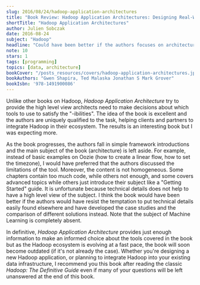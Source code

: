 ```yaml
---
slug: 2016/08/24/hadoop-application-architectures
title: "Book Review: Hadoop Application Architectures: Designing Real-World Big Data Applications"
shortTitle: "Hadoop Application Architectures"
author: Julien Sobczak
date: 2016-08-24
subject: "Hadoop"
headline: "Could have been better if the authors focuses on architectural concerns only"
note: 10
stars: 1
tags: [programming]
topics: [data, architecture]
bookCover: "/posts_resources/covers/hadoop-application-architectures.jpg"
bookAuthors: "Gwen Shapira, Ted Malaska Jonathan S Mark Grover"
bookIsbn: '978-1491900086'
---
```



Unlike other books on Hadoop, *Hadoop Application Architecture* try to provide the high level view architects need to make decisions about which tools to use to satisfy the "-ibilities". The idea of the book is excellent and the authors are uniquely qualified to the task, helping clients and partners to integrate Hadoop in their ecosystem. The results is an interesting book but I was expecting more.

As the book progresses, the authors fall in simple framework introductions and the main subject of the book (architecture) is left aside. For example, instead of basic examples on Oozie (how to create a linear flow, how to set the timezone), I would have preferred that the authors discussed the limitations of the tool. Moreover, the content is not homogeneous. Some chapters contain too much code, while others not enough, and some covers advanced topics while others just introduce their subject like a "Getting Started" guide. It is unfortunate because technical details does not help to have a high level view of the subject. I think the book would have been better if the authors would have resist the temptation to put technical details easily found elsewhere and have developed the case studies and the comparison of different solutions instead. Note that the subject of Machine Learning is completely absent.

In definitive, *Hadoop Application Architecture* provides just enough information to make an informed choice about the tools covered in the book but as the Hadoop ecosystem is evolving at a fast pace, the book will soon become outdated (if it's not already the case). Whether you're designing a new Hadoop application, or planning to integrate Hadoop into your existing data infrastructure, I recommend you this book after reading the classic *Hadoop: The Definitive Guide* even if many of your questions will be left unanswered at the end of this book.

